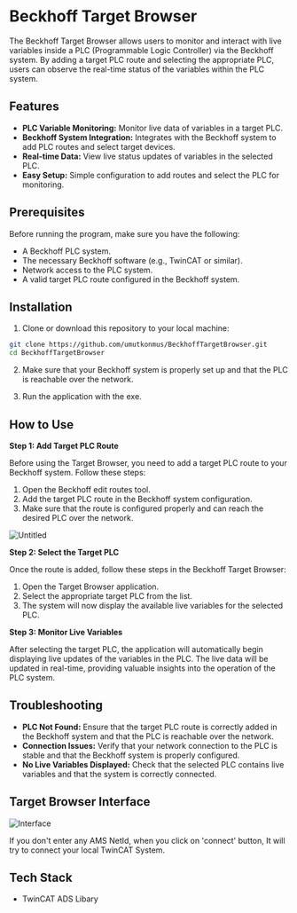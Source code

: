# Beckhoff Target Browser
The Beckhoff Target Browser allows users to monitor and interact with live variables inside a PLC (Programmable Logic Controller) via the Beckhoff system. By adding a target PLC route and selecting the appropriate PLC, users can observe the real-time status of the variables within the PLC system.


## Features
- **PLC Variable Monitoring:** Monitor live data of variables in a target PLC.
- **Beckhoff System Integration:** Integrates with the Beckhoff system to add PLC routes and select target devices.
- **Real-time Data:** View live status updates of variables in the selected PLC.
- **Easy Setup:** Simple configuration to add routes and select the PLC for monitoring.


## Prerequisites
Before running the program, make sure you have the following:

- A Beckhoff PLC system.
- The necessary Beckhoff software (e.g., TwinCAT or similar).
- Network access to the PLC system.
- A valid target PLC route configured in the Beckhoff system.

## Installation
1. Clone or download this repository to your local machine:
```bash
git clone https://github.com/umutkonmus/BeckhoffTargetBrowser.git
cd BeckhoffTargetBrowser
```
2. Make sure that your Beckhoff system is properly set up and that the PLC is reachable over the network.

3. Run the application with the exe.

## How to Use
**Step 1: Add Target PLC Route**

Before using the Target Browser, you need to add a target PLC route to your Beckhoff system. Follow these steps:

1. Open the Beckhoff edit routes tool.
2. Add the target PLC route in the Beckhoff system configuration.
3. Make sure that the route is configured properly and can reach the desired PLC over the network.

![Untitled](https://user-images.githubusercontent.com/77108177/142584258-857a230d-9db1-4a16-a6bb-9901fa0e8e46.png) 

**Step 2: Select the Target PLC**

Once the route is added, follow these steps in the Beckhoff Target Browser:

1. Open the Target Browser application.
2. Select the appropriate target PLC from the list.
3. The system will now display the available live variables for the selected PLC.

**Step 3: Monitor Live Variables**

After selecting the target PLC, the application will automatically begin displaying live updates of the variables in the PLC. The live data will be updated in real-time, providing valuable insights into the operation of the PLC system.


## Troubleshooting
- **PLC Not Found:** Ensure that the target PLC route is correctly added in the Beckhoff system and that the PLC is reachable over the network.
- **Connection Issues:** Verify that your network connection to the PLC is stable and that the Beckhoff system is properly configured.
- **No Live Variables Displayed:** Check that the selected PLC contains live variables and that the system is correctly connected.

## Target Browser Interface
![Interface](https://user-images.githubusercontent.com/77108177/142585436-d3bf0208-2cbb-4243-9993-c4a62b2311f4.png)

If you don't enter any AMS NetId, when you click on 'connect' button, It will try to connect your local TwinCAT System.

## Tech Stack
- TwinCAT ADS Libary
